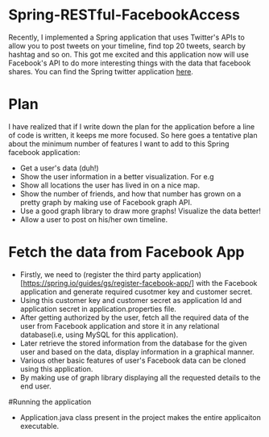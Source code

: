 # Spring-RESTful-FacebookAccess
Recently, I implemented a Spring application that uses Twitter's APIs to allow you to post tweets on your timeline, find top 20 tweets, search by hashtag and so on. This got me excited and this application now will use Facebook's API to do more interesting things with the data that facebook shares. You can find the Spring twitter application [here](https://github.com/sudhaverma/Spring-RESTtful-Twitter-Application).

# Plan

I have realized that if I write down the plan for the application before a line of code is written, it keeps me more focused. So here goes a tentative plan about the minimum number of features I want to add to this Spring facebook application: 

* Get a user's data (duh!)
* Show the user information in a better visualization. For e.g 
* Show all locations the user has lived in on a nice map. 
* Show the number of friends, and how that number has grown on a pretty graph by making use of Facebook graph API. 
* Use a good graph library to draw more graphs! Visualize the data better! 
* Allow a user to post on his/her own timeline. 

# Fetch the data from Facebook App
* Firstly, we need to (register the third party application)[https://spring.io/guides/gs/register-facebook-app/] with the Facebook application and generate required cusotmer key and customer secret.
* Using this customer key and customer secret as application Id and application secret in application.properties file.
* After getting authorized by the user, fetch all the required data of the user from Facebook application and store it in any relational database(i.e, using MySQL for this application).
* Later retrieve the stored information from the database for the given user and based on the data, display information in a graphical manner.
* Various other basic features of  user's Facebook data can be cloned using this application.
* By making use of graph library displaying all the requested details to the end user.

#Running the application
* Application.java class present in the project makes the entire applicaiton executable.
